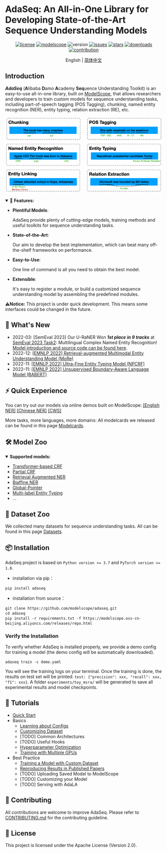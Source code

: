 # AdaSeq: An All-in-One Library for Developing State-of-the-Art Sequence Understanding Models

<div align="center">

[![license](https://img.shields.io/github/license/modelscope/adaseq.svg)](./LICENSE)
[![modelscope](https://img.shields.io/badge/modelscope->=1.4.0-624aff.svg)](https://modelscope.cn/)
![version](https://img.shields.io/github/tag/modelscope/adaseq.svg)
[![issues](https://img.shields.io/github/issues/modelscope/adaseq.svg)](https://github.com/modelscope/AdaSeq/issues)
[![stars](https://img.shields.io/github/stars/modelscope/adaseq.svg)](https://github.com/modelscope/AdaSeq/stargazers)
[![downloads](https://static.pepy.tech/personalized-badge/adaseq?period=total&left_color=grey&right_color=yellowgreen&left_text=downloads)](https://pypi.org/project/adaseq)
[![contribution](https://img.shields.io/badge/contributions-welcome-brightgreen.svg)](./CONTRIBUTING.md)

</div>

<div align="center">

English | [简体中文](./README_zh.md)

</div>

## Introduction
***AdaSeq*** (**A**libaba **D**amo **A**cademy **Seq**uence Understanding Toolkit) is an easy-to-use all-in-one library, built on [ModelScope](https://modelscope.cn/home), that allows researchers and developers to train custom models for sequence understanding tasks, including part-of-speech tagging (POS Tagging), chunking, named entity recognition (NER), entity typing, relation extraction (RE), etc.

![](./docs/imgs/task_examples_en.png)

<details open>
<summary>🌟 <b>Features:</b></summary>

- **Plentiful Models**:

  AdaSeq provide plenty of cutting-edge models, training methods and useful toolkits for sequence understanding tasks.

- **State-of-the-Art**:

  Our aim to develop the best implementation, which can beat many off-the-shelf frameworks on performance.

- **Easy-to-Use**:

  One line of command is all you need to obtain the best model.

- **Extensible**:

  It's easy to register a module, or build a customized sequence understanding model by assembling the predefined modules.

</details>

⚠️**Notice:** This project is under quick development. This means some interfaces could be changed in the future.

## 📢 What's New
- 2022-03: [SemEval 2023] Our U-RaNER Won ***1st place in 9 tracks*** at [SemEval 2023 Task2](https://multiconer.github.io/results): Multilingual Complex Named Entity Recognition! [Model introduction and source code can be found here](./examples/U-RaNER).
- 2022-12: [[EMNLP 2022] Retrieval-augmented Multimodal Entity Understanding Model (MoRe)](./examples/MoRe)
- 2022-11: [[EMNLP 2022] Ultra-Fine Entity Typing Model (NPCRF)](./examples/NPCRF)
- 2022-11: [[EMNLP 2022] Unsupervised Boundary-Aware Language Model (BABERT)](./examples/babert)

## ⚡ Quick Experience
You can try out our models via online demos built on ModelScope:
[[English NER]](https://modelscope.cn/models/damo/nlp_raner_named-entity-recognition_english-large-news/summary)
[[Chinese NER]](https://modelscope.cn/models/damo/nlp_raner_named-entity-recognition_chinese-base-news/summary)
[[CWS]](https://modelscope.cn/models/damo/nlp_structbert_word-segmentation_chinese-base/summary)

More tasks, more languages, more domains: All modelcards we released can be found in this page [Modelcards](./docs/modelcards.md).

## 🛠️ Model Zoo
<details open>
<summary><b>Supported models:</b></summary>

- [Transformer-based CRF](./examples/bert_crf)
- [Partial CRF](./examples/partial_bert_crf)
- [Retrieval Augmented NER](./examples/RaNER)
- [Biaffine NER](./examples/biaffine_ner)
- [Global-Pointer](./examples/global_pointer)
- [Multi-label Entity Typing](./examples/entity_typing)
- ...
</details>

## 💾 Dataset Zoo
We collected many datasets for sequence understanding tasks. All can be found in this page [Datasets](./docs/datasets.md).

## 📦 Installation
AdaSeq project is based on `Python version >= 3.7` and `PyTorch version >= 1.8`.

- installation via pip：
```
pip install adaseq
```

- installation from source：
```
git clone https://github.com/modelscope/adaseq.git
cd adaseq
pip install -r requirements.txt -f https://modelscope.oss-cn-beijing.aliyuncs.com/releases/repo.html
```

### Verify the Installation
To verify whether AdaSeq is installed properly, we provide a demo config for training a model (the demo config will be automatically downloaded).
```
adaseq train -c demo.yaml
```
You will see the training logs on your terminal. Once the training is done, the results on test set will be printed: `test: {"precision": xxx, "recall": xxx, "f1": xxx}`. A folder `experiments/toy_msra/` will be generated to save all experimental results and model checkpoints.

## 📖 Tutorials
- [Quick Start](./docs/tutorials/quick_start.md)
- Basics
  - [Learning about Configs](./docs/tutorials/learning_about_configs.md)
  - [Customizing Dataset](./docs/tutorials/customizing_dataset.md)
  - [TODO] Common Architectures
  - [TODO] Useful Hooks
  - [Hyperparameter Optimization](./docs/tutorials/hyperparameter_optimization.md)
  - [Training with Multiple GPUs](./docs/tutorials/training_with_multiple_gpus.md)
- Best Practice
  - [Training a Model with Custom Dataset](./docs/tutorials/training_a_model.md)
  - [Reproducing Results in Published Papers](./docs/tutorials/reproducing_papers.md)
  - [TODO] Uploading Saved Model to ModelScope
  - [TODO] Customizing your Model
  - [TODO] Serving with AdaLA

## 📝 Contributing
All contributions are welcome to improve AdaSeq. Please refer to [CONTRIBUTING.md](./CONTRIBUTING.md) for the contributing guideline.

## 📄 License
This project is licensed under the Apache License (Version 2.0).
